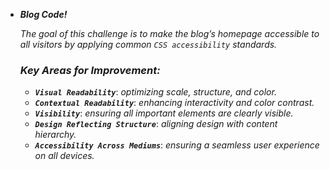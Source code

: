 * ***Blog Code!***

  *The goal of this challenge is to make the blog’s homepage accessible to all visitors by applying common `CSS accessibility` standards.*

  ### *Key Areas for Improvement:*

  - ***`Visual Readability`***: *optimizing scale, structure, and color.*
  - ***`Contextual Readability`***: *enhancing interactivity and color contrast.*
  - ***`Visibility`***: *ensuring all important elements are clearly visible.*
  - ***`Design Reflecting Structure`***: *aligning design with content hierarchy.*
  - ***`Accessibility Across Mediums`***: *ensuring a seamless user experience on all devices.*
